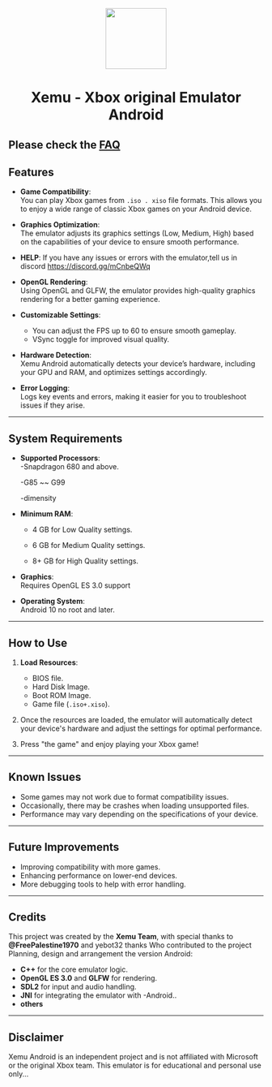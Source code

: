 <p align="center">
    <a href="https://github.com/Playcpa/Xemu-android/blob/main/xemu_logo.png">
        <img height="120px" src="https://github.com/Playcpa/Xemu-android/blob/main/xemu_logo.png" />
    </a>
</p>

<h1 align="center">Xemu - Xbox original Emulator Android</h1>

 Please check the [FAQ](https://xemu.app/docs/faq/)
---

## Features

- **Game Compatibility**:  
  You can play Xbox games from `.iso . xiso` file formats. This allows you to enjoy a wide range of classic Xbox games on your Android device.

- **Graphics Optimization**:  
  The emulator adjusts its graphics settings (Low, Medium, High) based on the capabilities of your device to ensure smooth performance.

- **HELP**:
If you have any issues or errors with the emulator,tell us in discord https://discord.gg/mCnbeQWq

- **OpenGL Rendering**:  
  Using OpenGL and GLFW, the emulator provides high-quality graphics rendering for a better gaming experience.

- **Customizable Settings**:  
  - You can adjust the FPS up to 60 to ensure smooth gameplay.
  - VSync toggle for improved visual quality.

- **Hardware Detection**:  
  Xemu Android automatically detects your device’s hardware, including your GPU and RAM, and optimizes settings accordingly.

- **Error Logging**:  
  Logs key events and errors, making it easier for you to troubleshoot issues if they arise.

---

## System Requirements

- **Supported Processors**:  
  -Snapdragon 680 and above.

  -G85 ~~ G99

  -dimensity
- **Minimum RAM**:
   - 4 GB for Low Quality settings.

   - 6 GB for Medium Quality settings.

   - 8+ GB for High Quality settings.

- **Graphics**:  
  Requires OpenGL ES 3.0 support

- **Operating System**:  
  Android 10 no root and later.

---

## How to Use

1. **Load Resources**:
   - BIOS file.
   - Hard Disk Image.
   - Boot ROM Image.
   - Game file (`.iso+.xiso`).
   
2. Once the resources are loaded, the emulator will automatically detect your device's hardware and adjust the settings for optimal performance.

3. Press "the game" and enjoy playing your Xbox game!

---

## Known Issues

- Some games may not work due to format compatibility issues.
- Occasionally, there may be crashes when loading unsupported files.
- Performance may vary depending on the specifications of your device.

---

## Future Improvements

- Improving compatibility with more games.
- Enhancing performance on lower-end devices.
- More debugging tools to help with error handling.

---

## Credits

This project was created by the **Xemu Team**, with special thanks to **@FreePalestine1970** and yebot32 thanks Who contributed to the project
Planning, design and arrangement the version Android:


- **C++** for the core emulator logic.
- **OpenGL ES 3.0** and **GLFW** for rendering.
- **SDL2** for input and audio handling.
- **JNI** for integrating the emulator with -Android..
- **others**
---

## Disclaimer

Xemu Android is an independent project and is not affiliated with Microsoft or the original Xbox team. This emulator is for educational and personal use only...
